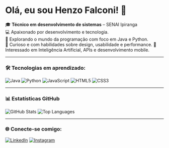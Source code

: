 # Olá, eu sou Henzo Falconi! 👋

🎓 **Técnico em desenvolvimento de sistemas** – SENAI Ipiranga  
💻 Apaixonado por desenvolvimento e tecnologia.  
🚀 Explorando o mundo da programação com foco em Java e Python.  
🎨 Curioso e com habilidades sobre design, usabilidade e performance.
🤖 Interessado em Inteligência Artificial, APIs e desenvolvimento mobile.

---

### 🛠 Tecnologias em aprendizado:
![Java](https://img.shields.io/badge/Java-ED8B00?style=for-the-badge&logo=java&logoColor=white)
![Python](https://img.shields.io/badge/Python-3776AB?style=for-the-badge&logo=python&logoColor=white)
![JavaScript](https://img.shields.io/badge/JavaScript-F7DF1E?style=for-the-badge&logo=javascript&logoColor=black)
![HTML5](https://img.shields.io/badge/HTML5-E34F26?style=for-the-badge&logo=html5&logoColor=white)
![CSS3](https://img.shields.io/badge/CSS3-1572B6?style=for-the-badge&logo=css3&logoColor=white)

---

### 📊 Estatísticas GitHub
![GitHub Stats](https://github-readme-stats.vercel.app/api?username=SEU_USUARIO&show_icons=true&theme=radical&count_private=true)
![Top Languages](https://github-readme-stats.vercel.app/api/top-langs/?username=SEU_USUARIO&layout=compact&theme=radical)

---

### 🌐 Conecte-se comigo:
[![LinkedIn](https://img.shields.io/badge/LinkedIn-000?style=for-the-badge&logo=linkedin&logoColor=0E76A8)](https://linkedin.com/in/SEULINK)
[![Instagram](https://img.shields.io/badge/Instagram-000?style=for-the-badge&logo=instagram&logoColor=E4405F)](https://instagram.com/SEUINSTAGRAM)
